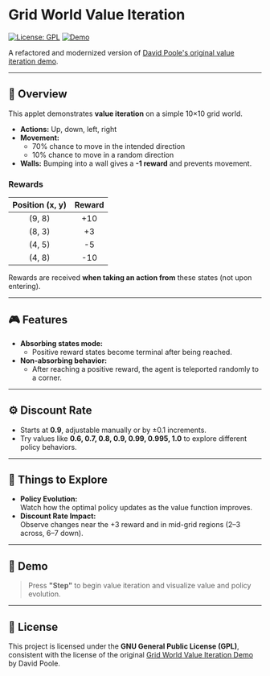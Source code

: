 # Grid World Value Iteration

[![License: GPL](https://img.shields.io/badge/license-GPL-blue.svg)](LICENSE)
[![Demo](https://img.shields.io/badge/Demo-Available-brightgreen)](#demo)

A refactored and modernized version of [David Poole's original value iteration demo](https://www.cs.ubc.ca/~poole/demos/mdp/vi.html).

---

## 📜 Overview

This applet demonstrates **value iteration** on a simple 10×10 grid world.

- **Actions:** Up, down, left, right
- **Movement:**
  - 70% chance to move in the intended direction
  - 10% chance to move in a random direction
- **Walls:** Bumping into a wall gives a **-1 reward** and prevents movement.

### Rewards

| Position (x, y) | Reward |
|:---------------:|:------:|
| (9, 8)           | +10    |
| (8, 3)           | +3     |
| (4, 5)           | -5     |
| (4, 8)           | -10    |

Rewards are received **when taking an action from** these states (not upon entering).

---

## 🎮 Features

- **Absorbing states mode:**
  - Positive reward states become terminal after being reached.
- **Non-absorbing behavior:**
  - After reaching a positive reward, the agent is teleported randomly to a corner.

---

## ⚙️ Discount Rate

- Starts at **0.9**, adjustable manually or by ±0.1 increments.
- Try values like **0.6, 0.7, 0.8, 0.9, 0.99, 0.995, 1.0** to explore different policy behaviors.

---

## 🧠 Things to Explore

- **Policy Evolution:**  
  Watch how the optimal policy updates as the value function improves.
- **Discount Rate Impact:**  
  Observe changes near the +3 reward and in mid-grid regions (2–3 across, 6–7 down).

---

## 🚀 Demo

> Press **"Step"** to begin value iteration and visualize value and policy evolution.

---

## 📄 License

This project is licensed under the **GNU General Public License (GPL)**, consistent with the license of the original [Grid World Value Iteration Demo](https://www.cs.ubc.ca/~poole/demos/mdp/vi.html) by David Poole.
